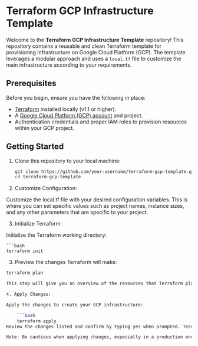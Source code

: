 # Terraform GCP Infrastructure Template

Welcome to the **Terraform GCP Infrastructure Template** repository! This repository contains a reusable and clean Terraform template for provisioning infrastructure on Google Cloud Platform (GCP). The template leverages a modular approach and uses a `local.tf` file to customize the main infrastructure according to your requirements.


## Prerequisites

Before you begin, ensure you have the following in place:

- [Terraform](https://www.terraform.io/downloads.html) installed locally (v1.1 or higher).
- A [Google Cloud Platform (GCP) account](https://cloud.google.com/) and project.
- Authentication credentials and proper IAM roles to provision resources within your GCP project.

## Getting Started

1. Clone this repository to your local machine:

   ```bash
   git clone https://github.com/your-username/terraform-gcp-template.git
   cd terraform-gcp-template


2. Customize Configuration:

Customize the local.tf file with your desired configuration variables. This is where you can set specific values such as project names, instance sizes, and any other parameters that are specific to your project.

3. Initialize Terraform:

Initialize the Terraform working directory:

    ```bash
    terraform init


3. Preview the changes Terraform will make:

```bash
terraform plan

This step will give you an overview of the resources that Terraform plans to create, modify, or delete based on your configuration.

4. Apply Changes:

Apply the changes to create your GCP infrastructure:

    ```bash
    terraform apply
Review the changes listed and confirm by typing yes when prompted. Terraform will then provision your GCP resources according to your configuration.

Note: Be cautious when applying changes, especially in a production environment. Terraform will make the changes as described in the plan without further confirmation.